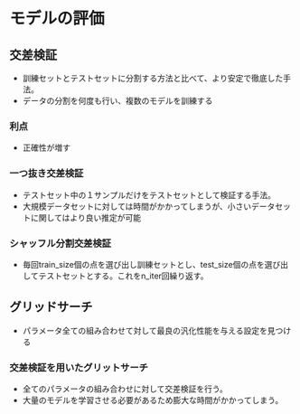 # モデルの評価
## 交差検証
- 訓練セットとテストセットに分割する方法と比べて、より安定で徹底した手法。
- データの分割を何度も行い、複数のモデルを訓練する
### 利点
- 正確性が増す
### 一つ抜き交差検証
- テストセット中の１サンプルだけをテストセットとして検証する手法。
- 大規模データセットに対しては時間がかかってしまうが、小さいデータセットに関してはより良い推定が可能
### シャッフル分割交差検証
- 毎回train_size個の点を選び出し訓練セットとし、test_size個の点を選び出してテストセットとする。これをn_iter回繰り返す。
## グリッドサーチ
- パラメータ全ての組み合わせて対して最良の汎化性能を与える設定を見つける
### 交差検証を用いたグリットサーチ
- 全てのパラメータの組み合わせに対して交差検証を行う。
- 大量のモデルを学習させる必要があるため膨大な時間がかかってしまう。
